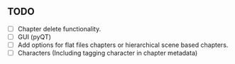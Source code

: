 ## TODO
- [ ] Chapter delete functionality.
- [ ] GUI (pyQT)
- [ ] Add options for flat files chapters or hierarchical scene based chapters.
- [ ] Characters (Including tagging character in chapter metadata)